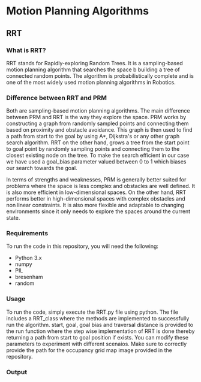 # Motion Planning Algorithms

## RRT

### What is RRT?
RRT stands for Rapidly-exploring Random Trees. It is a sampling-based motion planning algorithm that searches the space b building a tree of connected random points. The algorithm is probabilistically complete and is one of the most widely used motion planning algorithms in Robotics.

### Difference between RRT and PRM
Both are sampling-based motion planning algorithms. The main difference between PRM and RRT is the way they explore the space. PRM works by constructing a graph 
from randomly sampled points and connecting them based on proximity and obstacle avoidance. This graph is then used to find a path from start to the goal by using A*, Dijkstra's or any other graph search algorithm. RRT on the other hand, grows a tree from the start point to goal point by randomly sampling points and connecting them to the closest existing node on the tree. To make the search efficient in our case we have used a goal_bias parameter valued between 0 to 1 which biases our search towards the goal.

In terms of strengths and weaknesses, PRM is generally better suited for problems where the space is less complex and obstacles are well defined. It is also more efficient in low-dimensional spaces. On the other hand, RRT performs better in high-dimensional spaces with complex obstacles and non linear constraints. It is also more flexible and adaptable to changing environments since it only needs to explore the spaces around the current state. 

### Requirements
To run the code in this repository, you will need the following:
* Python 3.x
* numpy
* PIL
* bresenham
* random

### Usage
To run the code, simply execute the RRT.py file using python. The file includes a RRT_class where the methods are implemented to successfully run the algorithm. start, goal, goal bias and traversal distance is provided to the run function where the step wise implementation of RRT is done thereby returning a path from start to goal position if exists. You can modify these parameters to experiment with different scenaios. Make sure to correctly provide the path for the occupancy grid map image provided in the repository.

### Output



